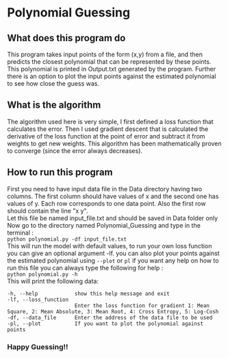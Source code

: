 # Polynomial Guessing
## What does this program do
This program takes input points of the form (x,y) from a file, and then predicts the closest polynomial that can be represented by these points. This polynomial is printed in Output.txt generated by the program. Further there is an option to plot the input points against the estimated polynomial to see how close the guess was.  

## What is the algorithm
The algorithm used here is very simple, I first defined a loss function that calculates the error. Then I used gradient descent that is calculated the derivative of the loss function at the point of error and subtract it from weights to get new weights. This algorithm has been mathematically proven to converge (since the error always decreases).  

## How to run this program
First you need to have input data file in the Data directory having two columns. The first column should have values of x and the second one has values of y. Each row corresponds to one data point. Also the first row should contain the line "x y".  
Let this file be named input_file.txt and should be saved in Data folder only  
Now go to the directory named Polynomial_Guessing and type in the terminal :   
`python polynomial.py -df input_file.txt`  
This will run the model with default values, to run your own loss function you can give an optional argument -lf. you can also plot your points against the estimated polynomial using `--plot` or `pl` if you want any help on how to run this file you can always type the following for help :  
`python polynomial.py -h`  
This will print the following data:   
```
-h, --help            show this help message and exit
-lf, --loss_function
                      Enter the loss function for gradient 1: Mean Square, 2: Mean Absolute, 3: Mean Root, 4: Cross Entropy, 5: Log-Cosh
-df, --data_file      Enter the address of the data file to be used
-pl, --plot           If you want to plot the polynomial against points
```

### Happy Guessing!!